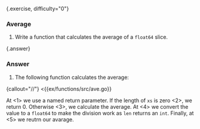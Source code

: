 {.exercise, difficulty="0"}
### Average
1. Write a function that calculates the average of a `float64` slice.


{.answer}
### Answer
1. The following function calculates the average:

 {callout="//"}
  <{{ex/functions/src/ave.go}}

  At <1> we use a named return parameter.  If the length of `xs` is zero <2>, we
  return 0.  Otherwise <3>, we calculate the average.  At <4>  we convert the
  value to a `float64` to make the division work as `len` returns an `int`.
  Finally, at <5> we reutrn our avarage.
